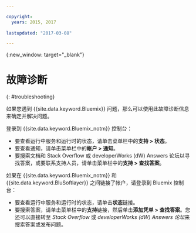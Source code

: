 ```yaml
---

copyright:
  years: 2015, 2017
  
lastupdated: "2017-03-08"

---
```



{:new_window: target="_blank"}



# 故障诊断
{: #troubleshooting}

如果您遇到 {{site.data.keyword.Bluemix}} 问题，那么可以使用此故障诊断信息来确定并解决问题。


登录到 {{site.data.keyword.Bluemix_notm}} 控制台：
* 要查看运行中服务和运行时的状态，请单击菜单栏中的**支持 > 状态**。
* 要查看通知，请单击菜单栏中的**帐户 > 通知**。 
* 要搜索文档和 Stack Overflow 或 developerWorks (dW) Answers 论坛以寻找答案，或要联系支持人员，请单击菜单栏中的**支持 > 查找答案**。

如果在 {{site.data.keyword.Bluemix_notm}} 和 {{site.data.keyword.BluSoftlayer}} 之间链接了帐户，请登录到 Bluemix 控制台：
* 要查看运行中服务和运行时的状态，请单击**状态**链接。
* 要搜索答案，请单击菜单栏中的**支持**链接，然后单击**添加凭单 > 查找答案**。您还可以直接转至 *Stack Overflow* 或 *developerWorks (dW) Answers 论坛*来搜索答案或发布问题。

